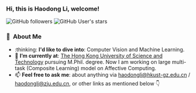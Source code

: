 ### Hi, this is Haodong Li, welcome!

![GitHub followers](https://img.shields.io/github/followers/lebronlihd?style=social) ![GitHub User's stars](https://img.shields.io/github/stars/lebronlihd?style=social) 

### 🤵 &nbsp;About Me

<div align=left>
  <ul>
    <li>:thinking: <b>I'd like to dive into</b>: Computer Vision and Machine Learning.</li>
    <li>🌱 <b>I’m currently at</b>: <a href="https://hkust-gz.edu.cn/" target="_blank" rel="noopener noreferrer">The Hong Kong University of Science and Technology</a> pursuing M.Phil. degree. Now I am working on large multi-task (Composite Learning) model on Affective Computing.</li>
    <li>📫 <b>Feel free to ask me</b>: about anything via <a href="mailto:haodongli@hkust-gz.edu.cn" target="_blank" rel="noopener noreferrer">haodongli@hkust-gz.edu.cn</a> / <a href="mailto:haodongli@zju.edu.cn" target="_blank" rel="noopener noreferrer">haodongli@zju.edu.cn</a>, or other links as mentioned below 👇</li>
  </ul>
</div>
